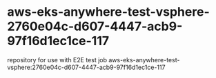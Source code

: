 # aws-eks-anywhere-test-vsphere-2760e04c-d607-4447-acb9-97f16d1ec1ce-117
repository for use with E2E test job aws-eks-anywhere-test-vsphere:2760e04c-d607-4447-acb9-97f16d1ec1ce-117
